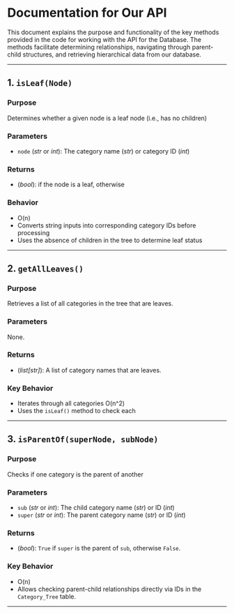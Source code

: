 
# Documentation for Our API

This document explains the purpose and functionality of the key methods provided in the code for working with the API for the Database. The methods facilitate determining relationships, navigating through parent-child structures, and retrieving hierarchical data from our database.

---

## 1. `isLeaf(Node)`

### **Purpose**

Determines whether a given node is a leaf node (i.e., has no children)

### **Parameters**

* `node` (*str* or *int*): The category name (*str*) or category ID (*int*)

### **Returns**

* (*bool*): if the node is a leaf, otherwise

### **Behavior**

* O(n)
* Converts string inputs into corresponding category IDs before processing
* Uses the absence of children in the tree to determine leaf status

---

## 2. `getAllLeaves()`

### **Purpose**

Retrieves a list of all categories in the tree that are leaves.

### **Parameters**

None.

### **Returns**

* (*list[str]*): A list of category names that are leaves.

### **Key Behavior**

* Iterates through all categories O(n^2)
* Uses the `isLeaf()` method to check each

---

## 3. `isParentOf(superNode, subNode)`

### **Purpose**

Checks if one category is the parent of another

### **Parameters**

* `sub` (*str* or *int*): The child category name (*str*) or ID (*int*)
* `super` (*str* or *int*): The parent category name (*str*) or ID (*int*)

### **Returns**

* (*bool*): `True` if `super` is the parent of `sub`, otherwise `False`.

### **Key Behavior**

* O(n)
* Allows checking parent-child relationships directly via IDs in the `Category_Tree` table.

---
